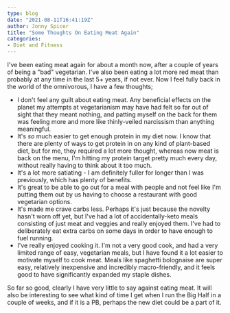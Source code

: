 ```yaml
---
type: blog
date: "2021-08-11T16:41:19Z"
author: Jonny Spicer
title: "Some Thoughts On Eating Meat Again"
categories:
- Diet and Fitness
---
```

I've been eating meat again for about a month now, after a couple of years of being a "bad" vegetarian. I've also been eating a lot more red meat than probably at any time in the last 5+ years, if not ever. Now I feel fully back in the world of the omnivorous, I have a few thoughts;
- I don't feel any guilt about eating meat. Any beneficial effects on the planet my attempts at vegetarianism may have had felt so far out of sight that they meant nothing, and patting myself on the back for them was feeling more and more like thinly-veiled narcissism than anything meaningful.
- It's *so* much easier to get enough protein in my diet now. I know that there are plenty of ways to get protein in on any kind of plant-based diet, but for me, they required a lot more thought, whereas now meat is back on the menu, I'm hitting my protein target pretty much every day, without really
having to think about it too much.
- It's a lot more satiating - I am definitely fuller for longer than I was previously, which has plenty of benefits.
- It's great to be able to go out for a meal with people and not feel like I'm putting them out by us having to choose a restaurant with good vegetarian options.
- It's made me crave carbs less. Perhaps it's just because the novelty hasn't worn off yet, but I've had a lot of accidentally-keto meals consisting of just meat and veggies and really enjoyed them. I've had to deliberately eat extra carbs on some days in order to have enough to fuel running.
- I've really enjoyed cooking it. I'm not a very good cook, and had a very limited range of easy, vegetarian meals, but I have found it a lot easier to motivate myself to cook meat. Meals like spaghetti bolognaise are super easy, relatively inexpensive and incredibly macro-friendly, and it feels good
to have significantly expanded my staple dishes.

So far so good, clearly I have very little to say against eating meat. It will also be interesting to see what kind of time I get when I run the Big Half in a couple of weeks, and if it is a PB, perhaps the new diet could be a part of it.
